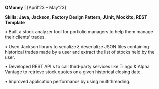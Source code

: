 **QMoney** | [April’23 – May’23] 

**Skills: Java, Jackson, Factory Design Pattern, JUnit, Mockito, REST Template**

• Built a stock analyzer tool for portfolio managers to help them manage their clients’ trades.

• Used Jackson library to serialize & deserialize JSON files containing historical trades made by a user and extract 
   the list of stocks held by the user.

• Developed REST API's to call third-party services like Tiingo & Alpha Vantage to retrieve stock quotes on a given 
    historical closing date.
      
• Improved application performance by using multithreading.
